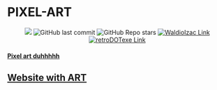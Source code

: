 # PIXEL-ART 

<p align='center'>
  <img src="https://hits.seeyoufarm.com/api/count/incr/badge.svg?url=https%3A%2F%2Fwaldioizac.github.io&count_bg=%2379C83D&title_bg=%23555555&icon=&icon_color=%23E7E7E7&title=Views&edge_flat=false"/></a>
  <img alt="GitHub last commit" src="https://img.shields.io/github/last-commit/waldioizac/waldioizac.github.io?color=blue">
  <img alt="GitHub Repo stars" src="https://img.shields.io/github/stars/waldioizac/waldioizac.github.io?color=yellow">
  <a href="https://github.com/waldioizac/"><img alt="WaldioIzac Link" src="https://img.shields.io/badge/Artist-Waldioizac-orange">
<a href="https://github.com/retroDOTexe/"><img alt="retroDOTexe Link" src="https://img.shields.io/badge/Programmer-retroDOTexe-red">
</p>

#### Pixel art duhhhhh

## [Website with ART](https://waldioizac.github.io)
